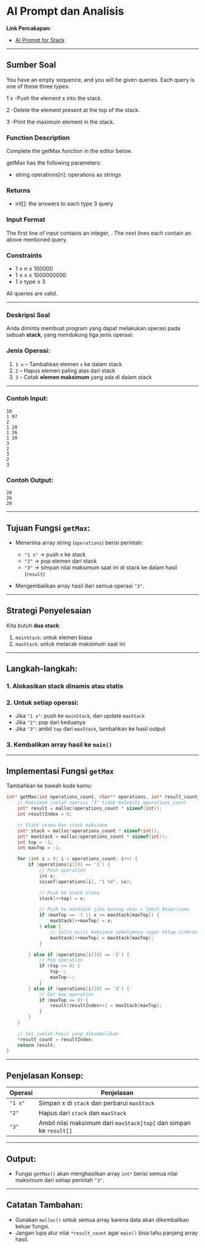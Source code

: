 # AI Prompt dan Analisis
**Link Percakapan:**  
- [AI Prompt for Stack](https://chatgpt.com/c/682330b9-24d8-800d-94f1-27904c14d370)

---

## Sumber Soal
You have an empty sequence, and you will be given  queries. Each query is one of these three types:

1 x  -Push the element x into the stack.

2    -Delete the element present at the top of the stack.

3    -Print the maximum element in the stack.

### Function Description

Complete the getMax function in the editor below.

getMax has the following parameters:
- string operations[n]: operations as strings

### Returns
- int[]: the answers to each type 3 query

### Input Format

The first line of input contains an integer, . The next  lines each contain an above mentioned query.

### Constraints
- 1 ≤ n ≤ 100000  
- 1 ≤ x ≤ 1000000000  
- 1 ≤ type ≤ 3  


All queries are valid.

---

### Deskripsi Soal

Anda diminta membuat program yang dapat melakukan operasi pada sebuah **stack**, yang mendukung tiga jenis operasi:

### Jenis Operasi:

1. `1 x` – Tambahkan elemen `x` ke dalam stack
2. `2` – Hapus elemen paling atas dari stack
3. `3` – Cetak **elemen maksimum** yang ada di dalam stack

---
### Contoh Input:

```
10
1 97
2
1 20
1 26
1 20
3
2
3
2
3
```

### Contoh Output:

```
26
26
20
```

---

## **Tujuan Fungsi `getMax`:**

* Menerima array string (`operations`) berisi perintah:

  * `"1 x"` → push x ke stack
  * `"2"` → pop elemen dari stack
  * `"3"` → simpan nilai maksimum saat ini di stack ke dalam hasil (`result`)
* Mengembalikan array hasil dari semua operasi `"3"`.

---

## **Strategi Penyelesaian**

Kita butuh **dua stack**:

1. `mainStack`: untuk elemen biasa
2. `maxStack`: untuk melacak maksimum saat ini

---

## **Langkah-langkah:**

### 1. Alokasikan stack dinamis atau statis

### 2. Untuk setiap operasi:

* Jika `"1 x"`: push ke `mainStack`, dan update `maxStack`
* Jika `"2"`: pop dari keduanya
* Jika `"3"`: ambil `top` dari `maxStack`, tambahkan ke hasil output

### 3. Kembalikan array hasil ke `main()`

---

## **Implementasi Fungsi `getMax`**

Tambahkan ke bawah kode kamu:

```c
int* getMax(int operations_count, char** operations, int* result_count) {
    // Maksimum jumlah operasi "3" tidak melebihi operations_count
    int* result = malloc(operations_count * sizeof(int));
    int resultIndex = 0;

    // Stack utama dan stack maksimum
    int* stack = malloc(operations_count * sizeof(int));
    int* maxStack = malloc(operations_count * sizeof(int));
    int top = -1;
    int maxTop = -1;

    for (int i = 0; i < operations_count; i++) {
        if (operations[i][0] == '1') {
            // Push operation
            int x;
            sscanf(operations[i], "1 %d", &x);

            // Push ke stack utama
            stack[++top] = x;

            // Push ke maxStack jika kosong atau x lebih besar/sama
            if (maxTop == -1 || x >= maxStack[maxTop]) {
                maxStack[++maxTop] = x;
            } else {
                // Salin nilai maksimum sebelumnya (agar tetap sinkron saat pop)
                maxStack[++maxTop] = maxStack[maxTop];
            }

        } else if (operations[i][0] == '2') {
            // Pop operation
            if (top >= 0) {
                top--;
                maxTop--;
            }
        } else if (operations[i][0] == '3') {
            // Get max operation
            if (maxTop >= 0) {
                result[resultIndex++] = maxStack[maxTop];
            }
        }
    }

    // Set jumlah hasil yang dikembalikan
    *result_count = resultIndex;
    return result;
}
```

---

## Penjelasan Konsep:

| Operasi | Penjelasan                                                         |
| ------- | ------------------------------------------------------------------ |
| `"1 x"` | Simpan x di `stack` dan perbarui `maxStack`                        |
| `"2"`   | Hapus dari `stack` dan `maxStack`                                  |
| `"3"`   | Ambil nilai maksimum dari `maxStack[top]` dan simpan ke `result[]` |

---

## Output:

* Fungsi `getMax()` akan menghasilkan array `int*` berisi semua nilai maksimum dari setiap perintah `"3"`.

---

## Catatan Tambahan:

* Gunakan `malloc()` untuk semua array karena data akan dikembalikan keluar fungsi.
* Jangan lupa atur nilai `*result_count` agar `main()` bisa tahu panjang array hasil.
